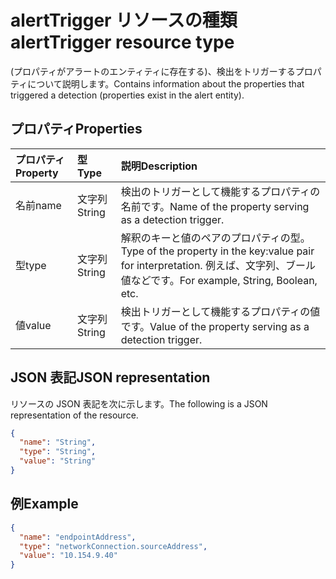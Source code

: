 # <a name="alerttrigger-resource-type"></a><span data-ttu-id="fcf24-101">alertTrigger リソースの種類</span><span class="sxs-lookup"><span data-stu-id="fcf24-101">alertTrigger resource type</span></span>

<span data-ttu-id="fcf24-102">(プロパティがアラートのエンティティに存在する)、検出をトリガーするプロパティについて説明します。</span><span class="sxs-lookup"><span data-stu-id="fcf24-102">Contains information about the properties that triggered a detection (properties exist in the alert entity).</span></span>

## <a name="properties"></a><span data-ttu-id="fcf24-103">プロパティ</span><span class="sxs-lookup"><span data-stu-id="fcf24-103">Properties</span></span>

| <span data-ttu-id="fcf24-104">プロパティ</span><span class="sxs-lookup"><span data-stu-id="fcf24-104">Property</span></span>   | <span data-ttu-id="fcf24-105">型</span><span class="sxs-lookup"><span data-stu-id="fcf24-105">Type</span></span>|<span data-ttu-id="fcf24-106">説明</span><span class="sxs-lookup"><span data-stu-id="fcf24-106">Description</span></span>|
|:---------------|:--------|:----------|
|<span data-ttu-id="fcf24-107">名前</span><span class="sxs-lookup"><span data-stu-id="fcf24-107">name</span></span>|<span data-ttu-id="fcf24-108">文字列</span><span class="sxs-lookup"><span data-stu-id="fcf24-108">String</span></span>|<span data-ttu-id="fcf24-109">検出のトリガーとして機能するプロパティの名前です。</span><span class="sxs-lookup"><span data-stu-id="fcf24-109">Name of the property serving as a detection trigger.</span></span>|
|<span data-ttu-id="fcf24-110">型</span><span class="sxs-lookup"><span data-stu-id="fcf24-110">type</span></span>|<span data-ttu-id="fcf24-111">文字列</span><span class="sxs-lookup"><span data-stu-id="fcf24-111">String</span></span>|<span data-ttu-id="fcf24-112">解釈のキーと値のペアのプロパティの型。</span><span class="sxs-lookup"><span data-stu-id="fcf24-112">Type of the property in the key:value pair for interpretation.</span></span> <span data-ttu-id="fcf24-113">例えば、文字列、ブール値などです。</span><span class="sxs-lookup"><span data-stu-id="fcf24-113">For example, String, Boolean, etc.</span></span>|
|<span data-ttu-id="fcf24-114">値</span><span class="sxs-lookup"><span data-stu-id="fcf24-114">value</span></span>|<span data-ttu-id="fcf24-115">文字列</span><span class="sxs-lookup"><span data-stu-id="fcf24-115">String</span></span>|<span data-ttu-id="fcf24-116">検出トリガーとして機能するプロパティの値です。</span><span class="sxs-lookup"><span data-stu-id="fcf24-116">Value of the property serving as a detection trigger.</span></span>|

## <a name="json-representation"></a><span data-ttu-id="fcf24-117">JSON 表記</span><span class="sxs-lookup"><span data-stu-id="fcf24-117">JSON representation</span></span>

<span data-ttu-id="fcf24-118">リソースの JSON 表記を次に示します。</span><span class="sxs-lookup"><span data-stu-id="fcf24-118">The following is a JSON representation of the resource.</span></span>

<!-- {
  "blockType": "resource",
  "optionalProperties": [

  ],
  "@odata.type": "microsoft.graph.alertTrigger"
}-->

```json
{
  "name": "String",
  "type": "String",
  "value": "String"
}

```

## <a name="example"></a><span data-ttu-id="fcf24-119">例</span><span class="sxs-lookup"><span data-stu-id="fcf24-119">Example</span></span>

```json
{
  "name": "endpointAddress",
  "type": "networkConnection.sourceAddress",
  "value": "10.154.9.40"
}

```

<!-- uuid: 8fcb5dbc-d5aa-4681-8e31-b001d5168d79
2015-10-25 14:57:30 UTC -->
<!-- {
  "type": "#page.annotation",
  "description": "alertTrigger resource",
  "keywords": "",
  "section": "documentation",
  "tocPath": ""
}-->